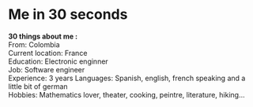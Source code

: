 # Me in 30 seconds
<b>30 things about me : </b>   
From: Colombia  
Current location: France   
Education: Electronic enginner  
Job: Software engineer  
Experience: 3 years
Languages: Spanish, english, french speaking and a little bit of german  
Hobbies: Mathematics lover, theater, cooking, peintre, literature, hiking...     





